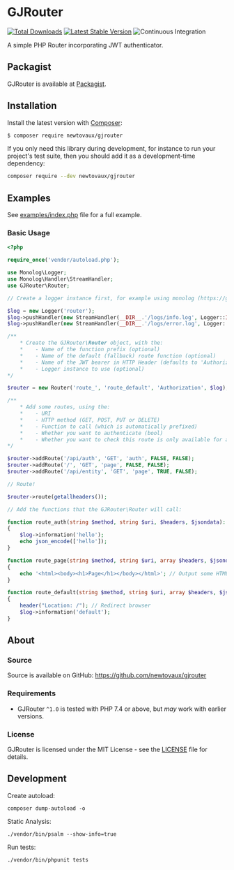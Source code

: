 # GJRouter

[![Total Downloads](https://img.shields.io/packagist/dt/newtovaux/gjrouter.svg)](https://packagist.org/packages/newtovaux/gjrouter)
[![Latest Stable Version](https://img.shields.io/packagist/v/newtovaux/gjrouter.svg)](https://packagist.org/packages/newtovaux/gjrouter)
![Continuous Integration](https://github.com/newtovaux/gjrouter/workflows/Continuous%20Integration/badge.svg)

A simple PHP Router incorporating JWT authenticator.

## Packagist

GJRouter is available at [Packagist](https://packagist.org/packages/newtovaux/gjrouter).
## Installation

Install the latest version with [Composer](https://getcomposer.org/):

```bash
$ composer require newtovaux/gjrouter
```

If you only need this library during development, for instance to run your project's test suite, then you should add it as a development-time dependency:

```bash
composer require --dev newtovaux/gjrouter
```

## Examples

See [examples/index.php](examples/index.php) file for a full example.

### Basic Usage

```php
<?php

require_once('vendor/autoload.php');

use Monolog\Logger;
use Monolog\Handler\StreamHandler;
use GJRouter\Router;

// Create a logger instance first, for example using monolog (https://github.com/Seldaek/monolog)

$log = new Logger('router');
$log->pushHandler(new StreamHandler(__DIR__.'/logs/info.log', Logger::INFO));
$log->pushHandler(new StreamHandler(__DIR__.'/logs/error.log', Logger::ERROR));

/**
    * Create the GJRouter\Router object, with the:
    *    - Name of the function prefix (optional)
    *    - Name of the default (fallback) route function (optional)
    *    - Name of the JWT bearer in HTTP Header (defaults to 'Authorization')
    *    - Logger instance to use (optional)
*/

$router = new Router('route_', 'route_default', 'Authorization', $log);

/**
    * Add some routes, using the:
    *    - URI
    *    - HTTP method (GET, POST, PUT or DELETE)
    *    - Function to call (which is automatically prefixed)
    *    - Whether you want to authenticate (bool)
    *    - Whether you want to check this route is only available for admins (bool)
*/

$router->addRoute('/api/auth', 'GET', 'auth', FALSE, FALSE);
$router->addRoute('/', 'GET', 'page', FALSE, FALSE);
$router->addRoute('/api/entity', 'GET', 'page', TRUE, FALSE);

// Route!

$router->route(getallheaders());

// Add the functions that the GJRouter\Router will call:

function route_auth(string $method, string $uri, $headers, $jsondata): void 
{
    $log->information('hello');
    echo json_encode(['hello']);
}

function route_page(string $method, string $uri, array $headers, $jsondata): void 
{
    echo '<html><body><h1>Page</h1></body></html>'; // Output some HTML
}

function route_default(string $method, string $uri, array $headers, $jsondata): void 
{
    header("Location: /"); // Redirect browser
    $log->information('default');
}
```

## About

### Source

Source is available on GitHub: https://github.com/newtovaux/gjrouter

### Requirements

- GJRouter `^1.0` is tested with PHP 7.4 or above, but *may* work with earlier versions.

### License

GJRouter is licensed under the MIT License - see the [LICENSE](LICENSE) file for details.


## Development

Create autoload:

    composer dump-autoload -o

Static Analysis:

    ./vendor/bin/psalm --show-info=true

Run tests:

    ./vendor/bin/phpunit tests

